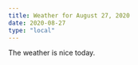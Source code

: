 ```yaml
---
title: Weather for August 27, 2020
date: 2020-08-27
type: "local"
---
```


The weather is nice today.